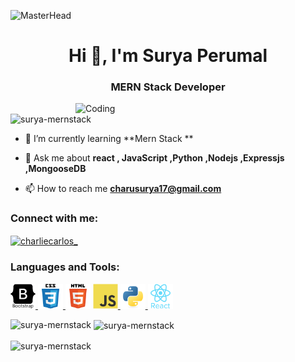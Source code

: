 ![MasterHead](https://d1h9h5g2pln59q.cloudfront.net/project_execution_b84b722cd4.png)
<h1 align="center">Hi 👋, I'm Surya Perumal</h1>
<h3 align="center">MERN Stack Developer</h3>

<img align="right" alt="Coding" width="400" src="https://media.giphy.com/media/v1.Y2lkPTc5MGI3NjExZTY5YTJlOGE0MzU1NzgyYzQxNDY0NjZjZjRmYzViMmY0NTY3OWFlZCZjdD1n/qgQUggAC3Pfv687qPC/giphy.gif">



<p align="left"> <img src="https://komarev.com/ghpvc/?username=surya-mernstack&label=Profile%20views&color=0e75b6&style=flat" alt="surya-mernstack" /> </p>

- 🌱 I’m currently learning **Mern Stack **

- 💬 Ask me about **react , JavaScript ,Python ,Nodejs ,Expressjs ,MongooseDB**

- 📫 How to reach me **charusurya17@gmail.com**

<h3 align="left">Connect with me:</h3>
<p align="left">
<a href="https://instagram.com/charliecarlos_" target="blank"><img align="center" src="https://raw.githubusercontent.com/rahuldkjain/github-profile-readme-generator/master/src/images/icons/Social/instagram.svg" alt="charliecarlos_" height="30" width="40" /></a>
</p>

<h3 align="left">Languages and Tools:</h3>
<p align="left"> <a href="https://getbootstrap.com" target="_blank" rel="noreferrer"> <img src="https://raw.githubusercontent.com/devicons/devicon/master/icons/bootstrap/bootstrap-plain-wordmark.svg" alt="bootstrap" width="40" height="40"/> </a> <a href="https://www.w3schools.com/css/" target="_blank" rel="noreferrer"> <img src="https://raw.githubusercontent.com/devicons/devicon/master/icons/css3/css3-original-wordmark.svg" alt="css3" width="40" height="40"/> </a>  <img src="https://raw.githubusercontent.com/devicons/devicon/master/icons/html5/html5-original-wordmark.svg" alt="html5" width="40" height="40"/> </a> <a href="https://developer.mozilla.org/en-US/docs/Web/JavaScript" target="_blank" rel="noreferrer"> <img src="https://raw.githubusercontent.com/devicons/devicon/master/icons/javascript/javascript-original.svg" alt="javascript" width="40" height="40"/> </a> <a href="https://www.python.org" target="_blank" rel="noreferrer"> <img src="https://raw.githubusercontent.com/devicons/devicon/master/icons/python/python-original.svg" alt="python" width="40" height="40"/> </a> <a href="https://reactjs.org/" target="_blank" rel="noreferrer"> <img src="https://raw.githubusercontent.com/devicons/devicon/master/icons/react/react-original-wordmark.svg" alt="react" width="40" height="40"/> </a> </p>

<p><img align="left" src="https://github-readme-stats.vercel.app/api/top-langs?username=surya-mernstack&show_icons=true&locale=en&layout=compact" alt="surya-mernstack" /></p>

<p>&nbsp;<img align="center" src="https://github-readme-stats.vercel.app/api?username=surya-mernstack&show_icons=true&locale=en" alt="surya-mernstack" /></p>

<p><img align="center" src="https://github-readme-streak-stats.herokuapp.com/?user=surya-mernstack&" alt="surya-mernstack" /></p>
